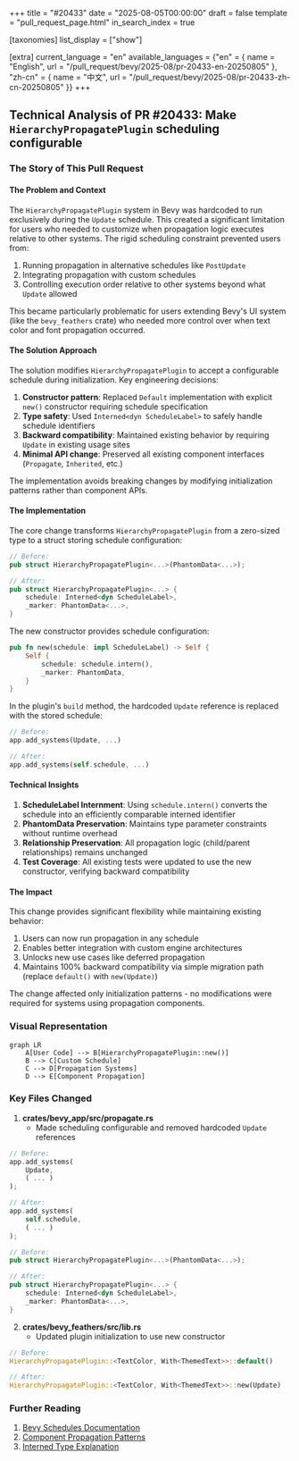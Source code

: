 +++
title = "#20433"
date = "2025-08-05T00:00:00"
draft = false
template = "pull_request_page.html"
in_search_index = true

[taxonomies]
list_display = ["show"]

[extra]
current_language = "en"
available_languages = {"en" = { name = "English", url = "/pull_request/bevy/2025-08/pr-20433-en-20250805" }, "zh-cn" = { name = "中文", url = "/pull_request/bevy/2025-08/pr-20433-zh-cn-20250805" }}
+++

## Technical Analysis of PR #20433: Make `HierarchyPropagatePlugin` scheduling configurable

### The Story of This Pull Request

#### The Problem and Context
The `HierarchyPropagatePlugin` system in Bevy was hardcoded to run exclusively during the `Update` schedule. This created a significant limitation for users who needed to customize when propagation logic executes relative to other systems. The rigid scheduling constraint prevented users from:
1. Running propagation in alternative schedules like `PostUpdate`
2. Integrating propagation with custom schedules
3. Controlling execution order relative to other systems beyond what `Update` allowed

This became particularly problematic for users extending Bevy's UI system (like the `bevy_feathers` crate) who needed more control over when text color and font propagation occurred.

#### The Solution Approach
The solution modifies `HierarchyPropagatePlugin` to accept a configurable schedule during initialization. Key engineering decisions:
1. **Constructor pattern**: Replaced `Default` implementation with explicit `new()` constructor requiring schedule specification
2. **Type safety**: Used `Interned<dyn ScheduleLabel>` to safely handle schedule identifiers
3. **Backward compatibility**: Maintained existing behavior by requiring `Update` in existing usage sites
4. **Minimal API change**: Preserved all existing component interfaces (`Propagate`, `Inherited`, etc.)

The implementation avoids breaking changes by modifying initialization patterns rather than component APIs.

#### The Implementation
The core change transforms `HierarchyPropagatePlugin` from a zero-sized type to a struct storing schedule configuration:

```rust
// Before:
pub struct HierarchyPropagatePlugin<...>(PhantomData<...>);

// After:
pub struct HierarchyPropagatePlugin<...> {
    schedule: Interned<dyn ScheduleLabel>,
    _marker: PhantomData<...>,
}
```

The new constructor provides schedule configuration:
```rust
pub fn new(schedule: impl ScheduleLabel) -> Self {
    Self {
        schedule: schedule.intern(),
        _marker: PhantomData,
    }
}
```

In the plugin's `build` method, the hardcoded `Update` reference is replaced with the stored schedule:
```rust
// Before:
app.add_systems(Update, ...)

// After:
app.add_systems(self.schedule, ...)
```

#### Technical Insights
1. **ScheduleLabel Internment**: Using `schedule.intern()` converts the schedule into an efficiently comparable interned identifier
2. **PhantomData Preservation**: Maintains type parameter constraints without runtime overhead
3. **Relationship Preservation**: All propagation logic (child/parent relationships) remains unchanged
4. **Test Coverage**: All existing tests were updated to use the new constructor, verifying backward compatibility

#### The Impact
This change provides significant flexibility while maintaining existing behavior:
1. Users can now run propagation in any schedule
2. Enables better integration with custom engine architectures
3. Unlocks new use cases like deferred propagation
4. Maintains 100% backward compatibility via simple migration path (replace `default()` with `new(Update)`)

The change affected only initialization patterns - no modifications were required for systems using propagation components.

### Visual Representation

```mermaid
graph LR
    A[User Code] --> B[HierarchyPropagatePlugin::new()]
    B --> C[Custom Schedule]
    C --> D[Propagation Systems]
    D --> E[Component Propagation]
```

### Key Files Changed

1. **crates/bevy_app/src/propagate.rs**
   - Made scheduling configurable and removed hardcoded `Update` references
   
```rust
// Before:
app.add_systems(
    Update,
    ( ... )
);

// After:
app.add_systems(
    self.schedule,
    ( ... )
);
```

```rust
// Before:
pub struct HierarchyPropagatePlugin<...>(PhantomData<...>);

// After:
pub struct HierarchyPropagatePlugin<...> {
    schedule: Interned<dyn ScheduleLabel>,
    _marker: PhantomData<...>,
}
```

2. **crates/bevy_feathers/src/lib.rs**
   - Updated plugin initialization to use new constructor

```rust
// Before:
HierarchyPropagatePlugin::<TextColor, With<ThemedText>>::default()

// After:
HierarchyPropagatePlugin::<TextColor, With<ThemedText>>::new(Update)
```

### Further Reading
1. [Bevy Schedules Documentation](https://docs.rs/bevy_ecs/latest/bevy_ecs/schedule/index.html)
2. [Component Propagation Patterns](https://github.com/bevyengine/bevy/blob/main/docs/plugins.md)
3. [Interned Type Explanation](https://docs.rs/bevy_ecs/latest/bevy_ecs/intern/struct.Interned.html)